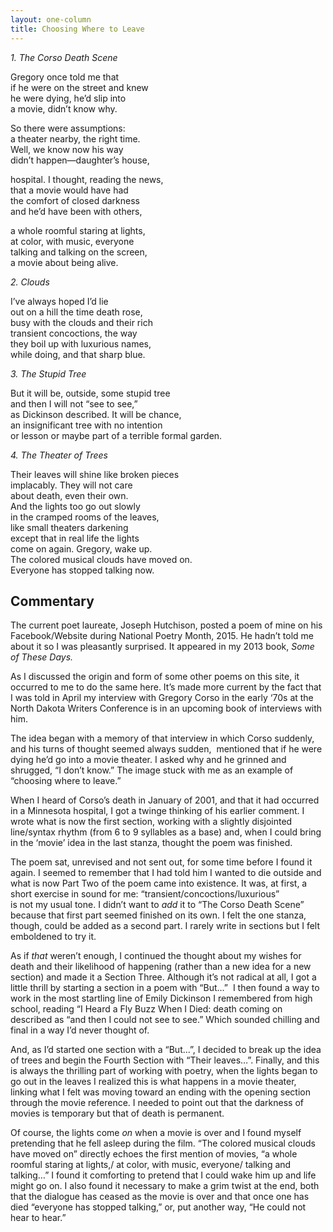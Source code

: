 ```yaml
---
layout: one-column
title: Choosing Where to Leave
---
```


<p><em>1. The Corso Death Scene</em></p>
<p>Gregory once told me that<br />
if he were on the street and knew<br />
he were dying, he&rsquo;d slip into<br />
a movie, didn&rsquo;t know why.</p>
<p>So there were assumptions:<br />
a theater nearby, the right time.<br />
Well, we know now his way<br />
didn&rsquo;t happen&mdash;daughter&rsquo;s house,</p>
<p>hospital. I thought, reading the news,<br />
that a movie would have had<br />
the comfort of closed darkness<br />
and he&rsquo;d have been with others,</p>
<p>a whole roomful staring at lights,<br />
at color, with music, everyone<br />
talking and talking on the screen,<br />
a movie about being alive.</p>
<p><em>2. Clouds</em></p>
<p>I&rsquo;ve always hoped I&rsquo;d lie<br />
out on a hill the time death rose,<br />
busy with the clouds and their rich<br />
transient concoctions, the way<br />
they boil up with luxurious names,<br />
while doing, and that sharp blue.</p>
<p><em>3. The Stupid Tree</em></p>
<p>But it will be, outside, some stupid tree<br />
and then I will not &ldquo;see to see,&rdquo;<br />
as Dickinson described. It will be chance,<br />
an insignificant tree with no intention<br />
or lesson or maybe part of a terrible formal garden.</p>
<p><em>4. The Theater of Trees</em></p>
<p>Their leaves will shine like broken pieces<br />
implacably. They will not care<br />
about death, even their own.<br />
And the lights too go out slowly<br />
in the cramped rooms of the leaves,<br />
like small theaters darkening<br />
except that in real life the lights<br />
come on again. Gregory, wake up.<br />
The colored musical clouds have moved on.<br />
Everyone has stopped talking now.</p>


<h2>Commentary<a name="commentary" id="commentary"></a></h2>
<p>The current poet laureate, Joseph Hutchison, posted a poem of mine on his Facebook/Website during National Poetry Month, 2015. He hadn&rsquo;t told me about it so I was pleasantly surprised. It appeared in my 2013 book, <em>Some of These Days.</em></p>
<p>As I discussed the origin and form of some other poems on this site, it occurred to me to do the same here. It&rsquo;s made more current by the fact that I was told in April my interview with Gregory Corso in the early &lsquo;70s at the North Dakota Writers Conference is in an upcoming book of interviews with him.</p>
<p>The idea began with a memory of that interview in which Corso suddenly, and his turns of thought seemed always sudden,&nbsp; mentioned that if he were dying he&rsquo;d go into a movie theater. I asked why and he grinned and shrugged, &ldquo;I don&rsquo;t know.&rdquo; The image stuck with me as an example of &ldquo;choosing where to leave.&rdquo;</p>
<p>When I heard of Corso&rsquo;s death in January of 2001, and that it had occurred in a Minnesota hospital, I got a twinge thinking of his earlier comment. I wrote what is now the first section, working with a slightly disjointed line/syntax rhythm (from 6 to 9 syllables as a base) and, when I could bring in the &lsquo;movie&rsquo; idea in the last stanza, thought the poem was finished.</p>
<p>The poem sat, unrevised and not sent out, for some time before I found it again. I seemed to remember that I had told him I wanted to die outside and what is now Part Two of the poem came into existence. It was, at first, a short exercise in sound for me: &ldquo;transient/concoctions/luxurious&rdquo; <br />
is not my usual tone. I didn&rsquo;t want to <em>add</em> it to &ldquo;The Corso Death Scene&rdquo; because that first part seemed finished on its own. I felt the one stanza, though, could be added as a second part. I rarely write in sections but I felt emboldened to try it. </p>
<p>As if <em>that </em>weren&rsquo;t enough, I continued the thought about my wishes for death and their likelihood of happening (rather than a new idea for a new section) and made it a Section Three. Although it&rsquo;s not radical at all, I got a little thrill by starting a section in a poem with &ldquo;But&hellip;&rdquo;&nbsp; I then found a way to work in the most startling line of Emily Dickinson I remembered from high school, reading &ldquo;I Heard a Fly Buzz When I Died: death coming on described as &ldquo;and then I could not see to see.&rdquo; Which sounded chilling and final in a way I&rsquo;d never thought of.</p>
<p>And, as I&rsquo;d started one section with a &ldquo;But&hellip;&rdquo;, I decided to break up the idea of trees and begin the Fourth Section with &ldquo;Their leaves&hellip;&rdquo;. Finally, and this is always the thrilling part of working with poetry, when the lights began to go out in the leaves I realized this is what happens in a movie theater, linking what I felt was moving toward an ending with the opening section through the movie reference. I needed to point out that the darkness of movies is temporary but that of death is permanent. </p>
<p>Of course, the lights come <em>on</em> when a movie is over and I found myself&nbsp; pretending that he fell asleep during the film. &ldquo;The colored musical clouds have moved on&rdquo; directly echoes the first mention of movies, &ldquo;a whole roomful staring at lights,/ at color, with music, everyone/ talking and talking&hellip;&rdquo; I found it comforting to pretend that I could wake him up and life might go on. I also found it necessary to make a grim twist at the end, both that the dialogue has ceased as the movie is over and that once one has died &ldquo;everyone has stopped talking,&rdquo; or, put another way, &ldquo;He could not hear to hear.&rdquo;</p>

